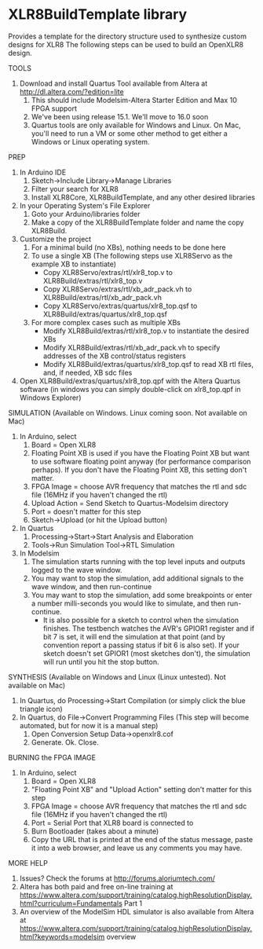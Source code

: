 # XLR8BuildTemplate library
Provides a template for the directory structure used to synthesize custom
 designs for XLR8
The following steps can be used to build an OpenXLR8 design.

TOOLS
1. Download and install Quartus Tool available from Altera at http://dl.altera.com/?edition=lite
    1. This should include Modelsim-Altera Starter Edition and Max 10 FPGA support
    2. We've been using release 15.1. We'll move to 16.0 soon
    3. Quartus tools are only available for Windows and Linux. On Mac, you'll need to run a VM or some other method to get either a Windows or Linux operating system.

PREP
1. In Arduino IDE
    1. Sketch->Include Library->Manage Libraries
    2. Filter your search for XLR8
    3. Install XLR8Core, XLR8BuildTemplate, and any other desired libraries
2. In your Operating System's File Explorer
    1. Goto your Arduino/libraries folder
    2. Make a copy of the XLR8BuildTemplate folder and name the copy XLR8Build.
3. Customize the project
    1. For a minimal build (no XBs), nothing needs to be done here
    2. To use a single XB (The following steps use XLR8Servo as the example XB to instantiate)
        - Copy XLR8Servo/extras/rtl/xlr8_top.v to XLR8Build/extras/rtl/xlr8_top.v
        - Copy XLR8Servo/extras/rtl/xb_adr_pack.vh to XLR8Build/extras/rtl/xb_adr_pack.vh
        - Copy XLR8Servo/extras/quartus/xlr8_top.qsf to XLR8Build/extras/quartus/xlr8_top.qsf
    3. For more complex cases such as multiple XBs
        - Modify XLR8Build/extras/rtl/xlr8_top.v to instantiate the desired XBs
        - Modify XLR8Build/extras/rtl/xb_adr_pack.vh to specify addresses of the XB control/status registers
        - Modify XLR8Build/extras/quartus/xlr8_top.qsf to read XB rtl files, and, if needed, XB sdc files
4. Open XLR8Build/extras/quartus/xlr8_top.qpf with the Altera Quartus software (in windows you can simply double-click on xlr8_top.qpf in Windows Explorer)

SIMULATION (Available on Windows. Linux coming soon. Not available on Mac)
1. In Arduino, select
    1. Board = Open XLR8
    2. Floating Point XB is used if you have the Floating Point XB but want to use software floating point anyway (for performance comparison perhaps). If you don't have the Floating Point XB, this setting don't matter.
    3. FPGA Image = choose AVR frequency that matches the rtl and sdc file (16MHz if you haven't changed the rtl)
    4. Upload Action = Send Sketch to Quartus-Modelsim directory
    5. Port = doesn't matter for this step
    6. Sketch->Upload (or hit the Upload button)
2. In Quartus
    1. Processing->Start->Start Analysis and Elaboration
    2. Tools->Run Simulation Tool->RTL Simulation
3. In Modelsim
    1. The simulation starts running with the top level inputs and outputs logged to the wave window.
    2. You may want to stop the simulation, add additional signals to the wave window, and then run-continue
    3. You may want to stop the simulation, add some breakpoints or enter a number milli-seconds you would like to simulate, and then run-continue.
        - It is also possible for a sketch to control when the simulation finishes. The testbench watches the AVR's GPIOR1 register and if bit 7 is set, it will end the simulation at that point (and by convention report a passing status if bit 6 is also set). If your sketch doesn't set GPIOR1 (most sketches don't), the simulation will run until you hit the stop button. 

SYNTHESIS (Available on Windows and Linux (Linux untested). Not available on Mac)
1. In Quartus, do Processing->Start Compilation (or simply click the blue triangle icon)
2. In Quartus, do File->Convert Programming Files (This step will become automated, but for now it is a manual step)
    1. Open Conversion Setup Data->openxlr8.cof 
    2. Generate. Ok. Close.


BURNING the FPGA IMAGE
1. In Arduino, select
    1. Board = Open XLR8
    2. "Floating Point XB" and "Upload Action" setting don't matter for this step
    3. FPGA Image = choose AVR frequency that matches the rtl and sdc file (16MHz if you haven't changed the rtl)
    4. Port = Serial Port that XLR8 board is connected to
    5. Burn Bootloader (takes about a minute)
    6. Copy the URL that is printed at the end of the status message, paste it into a web browser, and leave us any comments you may have.


MORE HELP
1. Issues? Check the forums at http://forums.aloriumtech.com/
2. Altera has both paid and free on-line training at https://www.altera.com/support/training/catalog.highResolutionDisplay.html?curriculum=Fundamentals Part 1
3. An overview of the ModelSim HDL simulator is also available from Altera at https://www.altera.com/support/training/catalog.highResolutionDisplay.html?keywords=modelsim overview

